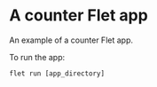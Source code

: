 # A counter Flet app

An example of a counter Flet app.

To run the app:

```
flet run [app_directory]
```